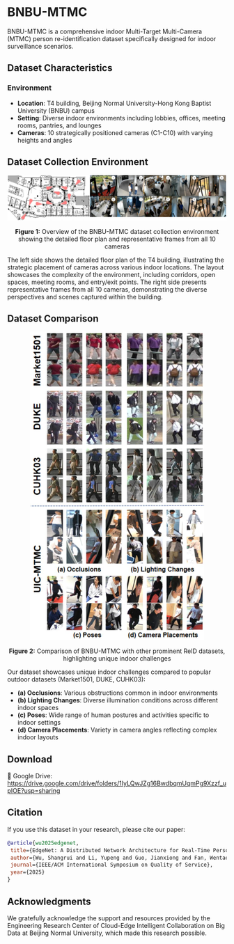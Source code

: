 # BNBU-MTMC
BNBU-MTMC is a comprehensive indoor Multi-Target Multi-Camera (MTMC) person re-identification dataset specifically designed for indoor surveillance scenarios.

## Dataset Characteristics

### Environment
- **Location**: T4 building, Beijing Normal University-Hong Kong Baptist University (BNBU) campus
- **Setting**: Diverse indoor environments including lobbies, offices, meeting rooms, pantries, and lounges
- **Cameras**: 10 strategically positioned cameras (C1-C10) with varying heights and angles

## Dataset Collection Environment

<div align="center">
<img src="images/dataset.jpg" width="800">
<p><strong>Figure 1:</strong> Overview of the BNBU-MTMC dataset collection environment showing the detailed floor plan and representative frames from all 10 cameras</p>
</div>

The left side shows the detailed floor plan of the T4 building, illustrating the strategic placement of cameras across various indoor locations. The layout showcases the complexity of the environment, including corridors, open spaces, meeting rooms, and entry/exit points. The right side presents representative frames from all 10 cameras, demonstrating the diverse perspectives and scenes captured within the building.

## Dataset Comparison

<div align="center">
<img src="images/dataset comparison.jpg" width="400">
<p><strong>Figure 2:</strong> Comparison of BNBU-MTMC with other prominent ReID datasets, highlighting unique indoor challenges</p>
</div>

Our dataset showcases unique indoor challenges compared to popular outdoor datasets (Market1501, DUKE, CUHK03):
- **(a) Occlusions**: Various obstructions common in indoor environments
- **(b) Lighting Changes**: Diverse illumination conditions across different indoor spaces  
- **(c) Poses**: Wide range of human postures and activities specific to indoor settings
- **(d) Camera Placements**: Variety in camera angles reflecting complex indoor layouts

 
## Download

📁 Google Drive:  https://drive.google.com/drive/folders/1IyLQwJZg16BwdbqmUqmPg9Xzzf_upIOE?usp=sharing

## Citation

If you use this dataset in your research, please cite our paper:

```bibtex
@article{wu2025edgenet,
 title={EdgeNet: A Distributed Network Architecture for Real-Time Person Re-identification with Dynamic Load Balancing},
 author={Wu, Shangrui and Li, Yupeng and Guo, Jianxiong and Fan, Wentao and Wang, Wenhua and Wang, Tian},
 journal={IEEE/ACM International Symposium on Quality of Service},
 year={2025}
}
```

## Acknowledgments
We gratefully acknowledge the support and resources provided by the Engineering Research Center of Cloud-Edge Intelligent Collaboration on Big Data at Beijing Normal University, which made this research possible.
